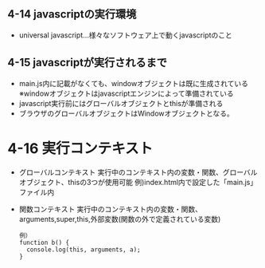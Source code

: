 ## 4-14 javascriptの実行環境
- universal javascript…様々なソフトウェア上で動くjavascriptのこと

## 4-15 javascriptが実行されるまで
- main.js内に記載がなくても、windowオブジェクトは既に生成されている
  ※windowオブジェクトはjavascriptエンジンによって準備されている
- javascript実行前にはグローバルオブジェクトとthisが準備される
- ブラウザのグローバルオブジェクトはWindowオブジェクトとなる。

# 4-16 実行コンテキスト

- グローバルコンテキスト
  実行中のコンテキスト内の変数・関数、グローバルオブジェクト、thisの3つが使用可能
  例)index.html内で設定した「main.js」ファイル内

- 関数コンテキスト
  実行中のコンテキスト内の変数・関数、arguments,super,this,外部変数(関数の外で定義されている変数)
  
      例）
      function b() {
        console.log(this, arguments, a);
      }
